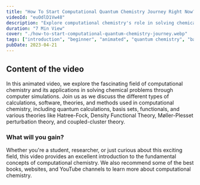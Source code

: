 ```yaml
---
title: "How To Start Computational Quantum Chemistry Journey Right Now?  An Attractive Animated Guide"
videoId: "euOdlD1Vw48"
description: "Explore computational chemistry's role in solving chemical problems through quantum mechanics with various concepts, like force functional, basis sets etc."
duration: "7 Min View"
cover: "./how-to-start-computational-quantum-chemistry-journey.webp"
tags: ["introduction", "beginner", "animated", "quantum chemistry", "basis set", "functional"]
pubDate: 2023-04-21
---
```

## Content of the video
In this animated video, we explore the fascinating field of computational chemistry and its applications in solving chemical problems through computer simulations. Join us as we discuss the different types of calculations, software, theories, and methods used in computational chemistry, including quantum calculations, basis sets, functionals, and various theories like Hatree-Fock, Density Functional Theory, Møller-Plesset perturbation theory, and coupled-cluster theory.

### What will you gain?
Whether you're a student, researcher, or just curious about this exciting field, this video provides an excellent introduction to the fundamental concepts of computational chemistry. We also recommend some of the best books, websites, and YouTube channels to learn more about computational chemistry.